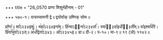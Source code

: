+++
title = "26_0570 प्राणा शिशुर्महीनाम् - 01"

+++
५७०-१। वाचस्सामनी द्वे॥ द्वयोर्वाक् उष्णिक् सोमः॥

प्रा꣤णा꣥॥ शा꣣ऽ२३४इशूः꣥। म꣢हा꣣ऽ२३४इना꣥म्। हि꣡न्वाऽ२᳐ना꣣ऽ२३४र्ता꣥। स्या꣢ऽ᳐३दा꣡इधी꣢ऽ᳐३ती꣢म्॥ वा꣡इश्वा꣢꣯प꣡रि। प्रि꣢या꣣꣯भु꣢वा꣡ऽ२३त्॥ अ꣢ध꣣द्विता꣢ऽ३४३। ओ꣡ऽ२३४५इ॥ डा॥ दी-२। प-१०। मा-९॥ १९ (ञो) ११४२॥